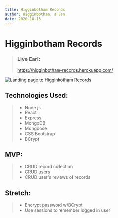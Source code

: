 ```yaml
---
title: Higginbotham Records
author: Higginbotham, a Ben
date: 2020-10-15
---
```


# Higginbotham Records

> ### Live Earl:
>
> https://higginbotham-records.herokuapp.com/

![Landing page to Higginbotham Records](https://i.imgur.com/uKrGuF2.png)

## Technologies Used:

> - Node.js
> - React
> - Express
> - MongoDB
> - Mongoose
> - CSS Bootstrap
> - BCrypt

## MVP:

> - CRUD record collection
> - CRUD users
> - CRUD user's reviews of records

## Stretch:

> - Encrypt password w/BCrypt
> - Use sessions to remember logged in user
